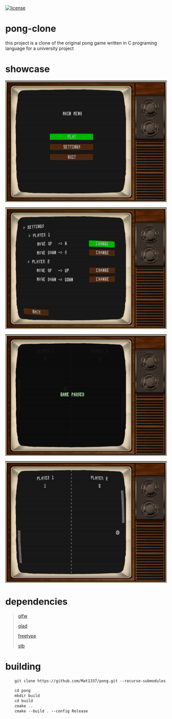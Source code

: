 [![license](https://img.shields.io/github/license/mashape/apistatus.svg)](LICENSE)

# pong-clone

this project is a clone of the original pong game written in C programing language for a university project

# showcase

[![menu](static/menu.png)](static/menu.png)

[![settings](static/settings.png)](static/settings.png)

[![paused](static/paused.png)](static/paused.png)

[![game](static/game.png)](static/game.png)

# dependencies

> [glfw](https://github.com/glfw/glfw)
>
> [glad](https://github.com/Dav1dde/glad)
>
>[freetype](https://github.com/freetype/freetype)
>
> [stb](https://github.com/nothings/stb)

# building

```
    git clone https://github.com/Mat1337/pong.git --recurse-submodules
```

```
    cd pong
    mkdir build
    cd build
    cmake ..
    cmake --build . --config Release
```
